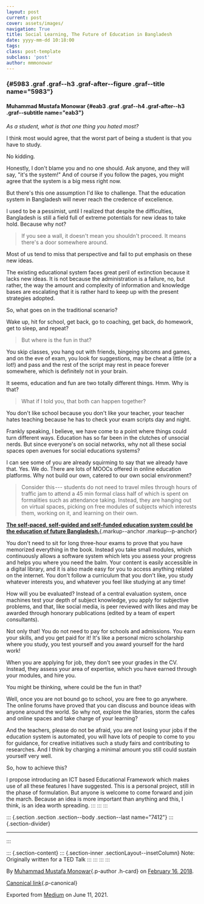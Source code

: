 ```yaml
---
layout: post
current: post
cover: assets/images/
navigation: True
title: Social Learning, The Future of Education in Bangladesh
date: yyyy-mm-dd 10:18:00
tags: 
class: post-template
subclass: 'post'
author: mmmonowar
---
```


###  {#5983 .graf .graf--h3 .graf-after--figure .graf--title name="5983"}

#### Muhammad Mustafa Monowar {#eab3 .graf .graf--h4 .graf-after--h3 .graf--subtitle name="eab3"}

*As a student, what is that one thing you hated most?*

I think most would agree, that the worst part of being a student is that
you have to study.

No kidding.

Honestly, I don't blame you and no one should. Ask anyone, and they will
say, "it's the system!" And of course if you follow the pages, you might
agree that the system is a big mess right now.

But there's this one assumption I'd like to challenge. That the
education system in Bangladesh will never reach the credence of
excellence.

I used to be a pessimist, until I realized that despite the
difficulties, Bangladesh is still a field full of extreme potentials for
new ideas to take hold. Because why not?

> If you see a wall, it doesn't mean you shouldn't proceed. It means
> there's a door somewhere around.

Most of us tend to miss that perspective and fail to put emphasis on
these new ideas.

The existing educational system faces great peril of extinction because
it lacks new ideas. It is not because the administration is a failure,
no, but rather, the way the amount and complexity of information and
knowledge bases are escalating that it is rather hard to keep up with
the present strategies adopted.

So, what goes on in the traditional scenario?

Wake up, hit for school, get back, go to coaching, get back, do
homework, get to sleep, and repeat?

> But where is the fun in that?

You skip classes, you hang out with friends, bingeing sitcoms and games,
and on the eve of exam, you look for suggestions, may be cheat a little
(or a lot!) and pass and the rest of the script may rest in peace
forever somewhere, which is definitely not in your brain.

It seems, education and fun are two totally different things. Hmm. Why
is that?

> What if I told you, that both can happen together?

You don't like school because you don't like your teacher, your teacher
hates teaching because he has to check your exam scripts day and night.

Frankly speaking, I believe, we have come to a point where things could
turn different ways. Education has so far been in the clutches of
unsocial nerds. But since everyone's on social networks, why not all
these social spaces open avenues for social educations systems?

I can see some of you are already squirming to say that we already have
that. Yes. We do. There are lots of MOOCs offered in online education
platforms. Why not build our own, catered to our own social environment?

> Consider this --- students do not need to travel miles through hours
> of traffic jam to attend a 45 min formal class half of which is spent
> on formalities such as attendance taking. Instead, they are hanging
> out on virtual spaces, picking on free modules of subjects which
> interests them, working on it, and learning on their own.

[**The self-paced, self-guided and self-funded education system could be
the education of future
Bangladesh.**](https://www.academia.edu/35821226/Project_Outline_Virtual_Credit_Based_Learning_System_for_Bangladesh?s=t){.markup--anchor
.markup--p-anchor}

You don't need to sit for long three-hour exams to prove that you have
memorized everything in the book. Instead you take small modules, which
continuously allows a software system which lets you assess your
progress and helps you where you need the balm. Your content is easily
accessible in a digital library, and it is also made easy for you to
access anything related on the internet. You don't follow a curriculum
that you don't like, you study whatever interests you, and whatever you
feel like studying at any time!

How will you be evaluated? Instead of a central evaluation system, once
machines test your depth of subject knowledge, you apply for subjective
problems, and that, like social media, is peer reviewed with likes and
may be awarded through honorary publications (edited by a team of expert
consultants).

Not only that! You do not need to pay for schools and admissions. You
earn your skills, and you get paid for it! It's like a personal micro
scholarship where you study, you test yourself and you award yourself
for the hard work!

When you are applying for job, they don't see your grades in the CV.
Instead, they assess your area of expertise, which you have earned
through your modules, and hire you.

You might be thinking, where could be the fun in that?

Well, once you are not bound go to school, you are free to go anywhere.
The online forums have proved that you can discuss and bounce ideas with
anyone around the world. So why not, explore the libraries, storm the
cafes and online spaces and take charge of your learning?

And the teachers, please do not be afraid, you are not losing your jobs
if the education system is automated, you will have lots of people to
come to you for guidance, for creative initiatives such a study fairs
and contributing to researches. And I think by charging a minimal amount
you still could sustain yourself very well.

So, how to achieve this?

I propose introducing an ICT based Educational Framework which makes use
of all these features I have suggested. This is a personal project,
still in the phase of formulation. But anyone is welcome to come forward
and join the march. Because an idea is more important than anything and
this, I think, is an idea worth spreading.
:::
:::
:::

::: {.section .section .section--body .section--last name="7412"}
::: {.section-divider}

------------------------------------------------------------------------
:::

::: {.section-content}
::: {.section-inner .sectionLayout--insetColumn}
Note: Originally written for a TED Talk
:::
:::
:::
:::

By [Muhammad Mustafa Monowar](https://medium.com/@mmmonowar){.p-author
.h-card} on [February 16, 2018](https://medium.com/p/963a600f8958).

[Canonical
link](https://medium.com/@mmmonowar/social-learning-the-future-of-education-in-bangladesh-963a600f8958){.p-canonical}

Exported from [Medium](https://medium.com) on June 11, 2021.
